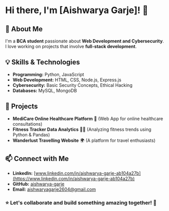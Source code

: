 # Hi there, I'm [Aishwarya Garje]! 👋

## 🚀 About Me
I'm a **BCA student** passionate about **Web Development and Cybersecurity**. I love working on projects that involve **full-stack development**.

## 💡 Skills & Technologies
- **Programming:** Python, JavaScript
- **Web Development:** HTML, CSS, Node.js, Express.js
- **Cybersecurity:** Basic Security Concepts, Ethical Hacking
- **Databases:** MySQL, MongoDB

## 📌 Projects
- **MediCare Online Healthcare Platform** 🏥 (Web App for online healthcare consultations)
- **Fitness Tracker Data Analytics** 🏋️‍♂️ (Analyzing fitness trends using Python & Pandas)
- **Wanderlust Travelling Website** 🌍 (A platform for travel enthusiasts)

## 📫 Connect with Me
- **LinkedIn:** [www.linkedin.com/in/aishwarya-garje-ab104a27b](https://www.linkedin.com/in/aishwarya-garje-ab104a27b)
- **GitHub:** [aishwarya-garje](https://github.com/aishwarya-garje)
- **Email:** aishwaryagarje2604@gmail.com

### ⭐ Let's collaborate and build something amazing together! 🚀
 
